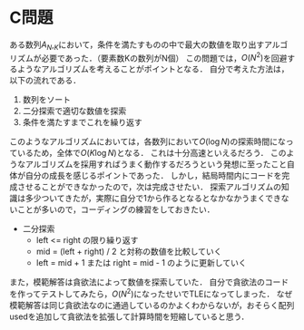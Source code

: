 # C問題
ある数列$A_N,_K$において，条件を満たすものの中で最大の数値を取り出すアルゴリズムが必要であった．（要素数Kの数列がN個）
この問題では，$O(N^2)$を回避するようなアルゴリズムを考えることがポイントとなる．
自分で考えた方法は，以下の流れである．
1. 数列をソート
2. 二分探索で適切な数値を探索
3. 条件を満たすまでこれを繰り返す

このようなアルゴリズムにおいては，各数列において$O(\log N)$の探索時間になっているため，全体で$O(K \log N)$となる．
これは十分高速といえるだろう．
このようなアルゴリズムを採用すればうまく動作するだろうという発想に至ったこと自体が自分の成長を感じるポイントであった．
しかし，結局時間内にコードを完成させることができなかったので，次は完成させたい．
探索アルゴリズムの知識は多少ついてきたが，実際に自分で1から作るとなるとなかなかうまくできないことが多いので，コーディングの練習をしておきたい．
- 二分探索
    - left <= right の限り繰り返す
    - mid = (left + right) / 2 と対称の数値を比較していく
    - left = mid + 1 または right = mid - 1 のように更新していく 


また，模範解答は貪欲法によって数値を探索していた．
自分で貪欲法のコードを作ってテストしてみたら，$O(N^2)$になったせいでTLEになってしまった．
なぜ模範解答は同じ貪欲法なのに通過しているのかよくわからないが，おそらく配列usedを追加して貪欲法を拡張して計算時間を短縮していると思う．
